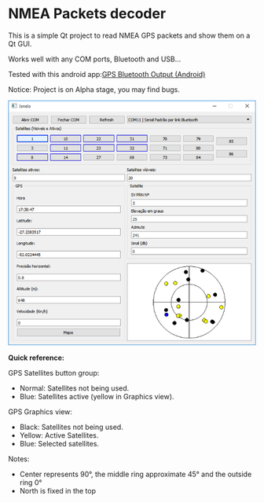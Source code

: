 NMEA Packets decoder
=============

This is a simple Qt project to read NMEA GPS packets and show them on a Qt GUI.

Works well with any COM ports, Bluetooth and USB...

Tested with this android app:[GPS Bluetooth Output (Android)](https://play.google.com/store/apps/details?id=com.meowsbox.btgps&hl=en)

Notice: Project is on Alpha stage, you may find bugs.

![alt tag](https://github.com/angelorodem/qt-satelite-info/blob/master/Project%20image/tela%20gps.png?raw=true)

**Quick reference:**

GPS Satellites button group:
  * Normal: Satellites not being used.
  * Blue:   Satellites active (yellow in Graphics view).
  
GPS Graphics view:
  * Black:  Satellites not being used.
  * Yellow: Active Satellites.
  * Blue:   Selected satellites.

  Notes:
  * Center represents 90°, the middle ring approximate 45° and the outside ring 0°
  * North is fixed in the top 




